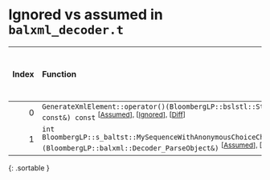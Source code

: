 # Ignored vs assumed in `balxml_decoder.t`

<script src="../sorttable.js"></script>

|   Index | Function                                                                                                                                                                                                                                                |   Difference in number of lines |   Function size difference in bytes |   Number of lines in assumed build | Number of bytes in assumed build   |   Number of lines in ignored build | Number of bytes in ignored build   |
|--------:|:--------------------------------------------------------------------------------------------------------------------------------------------------------------------------------------------------------------------------------------------------------|--------------------------------:|------------------------------------:|-----------------------------------:|:-----------------------------------|-----------------------------------:|:-----------------------------------|
|       0 | `GenerateXmlElement::operator()(BloombergLP::bslstl::StringRefImp<char> const&, BloombergLP::bslstl::StringRefImp<char> const&) const` <sup>\[[Assumed](0-assume)\], \[[Ignored](0-none)\], \[[Diff](0-diff.html)\]                                     |                               8 |                                  16 |                                320 | 4,457,920                          |                                304 | 4,460,032                          |
|       1 | `int BloombergLP::s_baltst::MySequenceWithAnonymousChoiceChoice::manipulateSelection<BloombergLP::balxml::Decoder_ParseObject>(BloombergLP::balxml::Decoder_ParseObject&)` <sup>\[[Assumed](1-assume)\], \[[Ignored](1-none)\], \[[Diff](1-diff.html)\] |                               1 |                                   0 |                                176 | 5,216,896                          |                                176 | 5,219,152                          |
{: .sortable }
